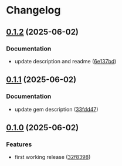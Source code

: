 # Changelog

## [0.1.2](https://github.com/a-chacon/oas_core/compare/oas_rails/v0.1.1...oas_rails/v0.1.2) (2025-06-02)


### Documentation

* update description and readme ([6e137bd](https://github.com/a-chacon/oas_core/commit/6e137bd73fd649c51407f080202b9ae42e9c290f))

## [0.1.1](https://github.com/a-chacon/oas_core/compare/oas_rails/v0.1.0...oas_rails/v0.1.1) (2025-06-02)


### Documentation

* update gem description ([33fdd47](https://github.com/a-chacon/oas_core/commit/33fdd4753ac3fcaa281426333151bfcd149af50a))

## [0.1.0](https://github.com/a-chacon/oas_core/compare/oas_rails-v0.0.1...oas_rails/v0.1.0) (2025-06-02)


### Features

* first working release ([32f8398](https://github.com/a-chacon/oas_core/commit/32f83982b589ab859a9f2a156f9158a94518f3fc))
